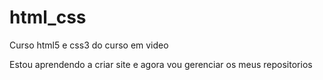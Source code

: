 # html_css
Curso html5 e css3 do curso em video

Estou aprendendo a criar site e agora vou gerenciar os meus repositorios